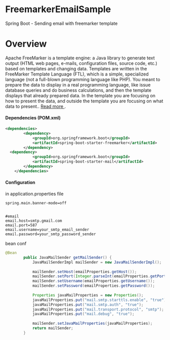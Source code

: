 # FreemarkerEmailSample
Spring Boot - Sending email with freemarker template

# Overview
Apache FreeMarker is a template engine: a Java library to generate text output (HTML web pages, e-mails, configuration files, source code, etc.) based on templates and changing data. Templates are written in the FreeMarker Template Language (FTL), which is a simple, specialized language (not a full-blown programming language like PHP). You meant to prepare the data to display in a real programming language, like issue database queries and do business calculations, and then the template displays that already prepared data. In the template you are focusing on how to present the data, and outside the template you are focusing on what data to present.. [ Read more ](http://freemarker.org/).


####	Dependencies (POM.xml)

```xml
<dependencies>
		<dependency>
			<groupId>org.springframework.boot</groupId>
			<artifactId>spring-boot-starter-freemarker</artifactId>
		</dependency>
  <dependency>
            <groupId>org.springframework.boot</groupId>
            <artifactId>spring-boot-starter-mail</artifactId>            
        </dependency>
	</dependencies>
```
####	Configuration
in application.properties file

```
spring.main.banner-mode=off


#email
email.host=smtp.gmail.com
email.port=587
email.username=your_smtp_email_sender
email.password=your_smtp_password_sender
```

bean conf

```java
@Bean
	    public JavaMailSender getMailSender() {
	        JavaMailSenderImpl mailSender = new JavaMailSenderImpl();
	 
	        mailSender.setHost(emailProperties.getHost());
	        mailSender.setPort(Integer.parseInt(emailProperties.getPort()));
	        mailSender.setUsername(emailProperties.getUsername());
	        mailSender.setPassword(emailProperties.getPassword());
	 
	        Properties javaMailProperties = new Properties();
	        javaMailProperties.put("mail.smtp.starttls.enable", "true");
	        javaMailProperties.put("mail.smtp.auth", "true");
	        javaMailProperties.put("mail.transport.protocol", "smtp");
	        javaMailProperties.put("mail.debug", "true");
	 
	        mailSender.setJavaMailProperties(javaMailProperties);
	        return mailSender;
	    }  
```	    
